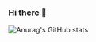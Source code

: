 ### Hi there 👋

![Anurag's GitHub stats](https://github-readme-stats.vercel.app/api?username=HyukIsBack&show_icons=true&theme=radical)
